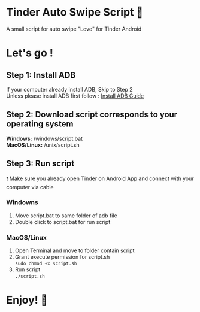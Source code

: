 # Tinder Auto Swipe Script :blue_heart:
A small script for auto swipe "Love" for Tinder Android

# Let's go ! #

## Step 1: Install ADB ##
If your computer already install ADB, Skip to Step 2<br>
Unless please install ADB first follow : [Install ADB Guide](https://www.xda-developers.com/install-adb-windows-macos-linux/)
## Step 2: Download script corresponds to your operating system ##
**Windows:** /windows/script.bat<br>
**MacOS/Linux:** /unix/script.sh
## Step 3: Run script ##
:exclamation: Make sure you already open Tinder on Android App and connect with your computer via cable
### Windowns ###
1. Move script.bat to same folder of adb file
2. Double click to script.bat for run script
### MacOS/Linux ###

1. Open Terminal and move to folder contain script
2. Grant execute permission for script.sh<br>
`sudo chmod +x script.sh`
3. Run script<br>
`./script.sh`

# Enjoy! :blue_heart:





